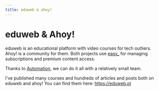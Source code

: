 ```yaml
---
title: eduweb & ahoy!
---
```


# eduweb & Ahoy!

eduweb is an educational platform with video courses for tech outliers. Ahoy! is a community for them. Both projects use [easy_](easy_.md) for managing subscriptions and premium content access. 

Thanks to [Automation](../Tools/Automation.md), we can do it all with a relatively small team.

I've published many courses and hundreds of articles and posts both on eduweb and ahoy! You can find them here: https://eduweb.pl
